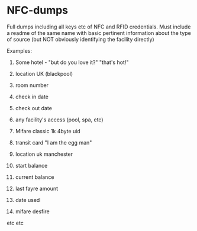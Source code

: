 # NFC-dumps
Full dumps including all keys etc of NFC and RFID credentials. Must include a readme of the same name with basic pertinent information about the type of source (but NOT obviously identifying the facility directly)

Examples:
1. Some hotel - "but do you love it?" "that's hot!"
2. location UK (blackpool)
3. room number 
4. check in date
5. check out date
6. any facility's access (pool, spa, etc)
7. Mifare classic 1k 4byte uid

1. transit card "I am the egg man"
2. location uk manchester
3. start balance
4. current balance
5. last fayre amount
6. date used
7. mifare desfire

etc etc
